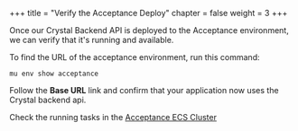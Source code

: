 +++
title = "Verify the Acceptance Deploy"
chapter = false
weight = 3
+++

Once our Crystal Backend API is deployed to the Acceptance
environment, we can verify that it's running and available.

To find the URL of the acceptance environment, run this command:
```
mu env show acceptance
```
Follow the **Base URL** link and confirm that your application
now uses the Crystal backend api.

Check the running tasks in the [Acceptance ECS Cluster](https://console.aws.amazon.com/ecs/home?region=us-east-1#/clusters/mu-environment-acceptance/tasks)
